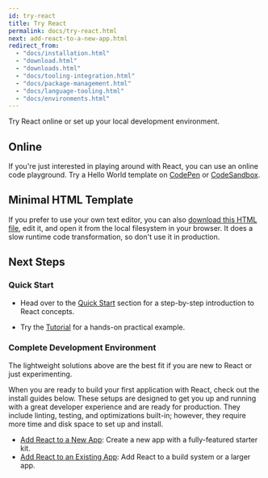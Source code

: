 ```yaml
---
id: try-react
title: Try React
permalink: docs/try-react.html
next: add-react-to-a-new-app.html
redirect_from:
  - "docs/installation.html"
  - "download.html"
  - "downloads.html"
  - "docs/tooling-integration.html"
  - "docs/package-management.html"
  - "docs/language-tooling.html"
  - "docs/environments.html"
---
```


Try React online or set up your local development environment.

## Online

If you're just interested in playing around with React, you can use an online code playground. Try a Hello World template on [CodePen](codepen://hello-world) or [CodeSandbox](https://codesandbox.io/s/new).

## Minimal HTML Template

If you prefer to use your own text editor, you can also [download this HTML file](https://raw.githubusercontent.com/reactjs/reactjs.org/master/static/html/single-file-example.html), edit it, and open it from the local filesystem in your browser. It does a slow runtime code transformation, so don't use it in production.

## Next Steps

### Quick Start

- Head over to the [Quick Start](/docs/hello-world.html) section for a step-by-step introduction to React concepts.

- Try the [Tutorial](/tutorial/tutorial.html) for a hands-on practical example.

### Complete Development Environment

The lightweight solutions above are the best fit if you are new to React or just experimenting.

When you are ready to build your first application with React, check out the install guides below. These setups are designed to get you up and running with a great developer experience and are ready for production. They include linting, testing, and optimizations built-in; however, they require more time and disk space to set up and install.

- [Add React to a New App](/docs/add-react-to-a-new-app.html): Create a new app with a fully-featured starter kit.
- [Add React to an Existing App](/docs/add-react-to-a-new-app.html): Add React to a build system or a larger app.